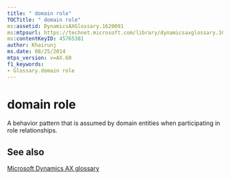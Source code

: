 ```yaml
---
title: " domain role"
TOCTitle: " domain role"
ms:assetid: DynamicsAXGlossary.1620091
ms:mtpsurl: https://technet.microsoft.com/library/dynamicsaxglossary.1620091(v=AX.60)
ms:contentKeyID: 45765381
author: Khairunj
ms.date: 08/25/2014
mtps_version: v=AX.60
f1_keywords:
- Glossary.domain role
---
```


# domain role

A behavior pattern that is assumed by domain entities when participating in role relationships.

## See also

[Microsoft Dynamics AX glossary](glossary/microsoft-dynamics-ax-glossary.md)

  


